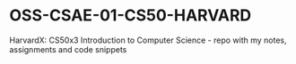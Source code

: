 # OSS-CSAE-01-CS50-HARVARD
HarvardX: CS50x3 Introduction to Computer Science - repo with my notes, assignments and code snippets
